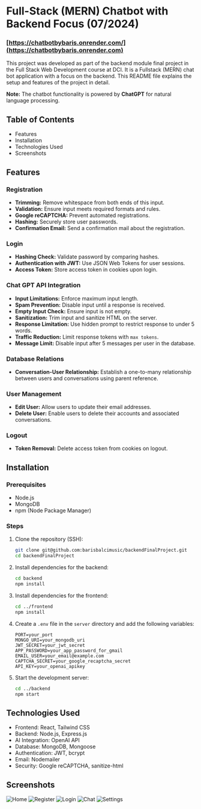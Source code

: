 # Full-Stack (MERN) Chatbot with Backend Focus (07/2024)
 
### [https://chatbotbybaris.onrender.com/](https://chatbotbybaris.onrender.com)

This project was developed as part of the backend module final project in the Full Stack Web Development course at DCI. It is a Fullstack (MERN) chat bot application with a focus on the backend. This README file explains the setup and features of the project in detail.

**Note:** The chatbot functionality is powered by **ChatGPT** for natural language processing.

## Table of Contents
- Features
- Installation
- Technologies Used
- Screenshots

## Features

### Registration
- **Trimming:** Remove whitespace from both ends of this input.
- **Validation:** Ensure input meets required formats and rules.
- **Google reCAPTCHA:** Prevent automated registrations.
- **Hashing:** Securely store user passwords.
- **Confirmation Email:** Send a confirmation mail about the registration.

### Login
- **Hashing Check:** Validate password by comparing hashes.
- **Authentication with JWT:** Use JSON Web Tokens for user sessions.
- **Access Token:** Store access token in cookies upon login.

### Chat GPT API Integration
- **Input Limitations:** Enforce maximum input length.
- **Spam Prevention:** Disable input until a response is received.
- **Empty Input Check:** Ensure input is not empty.
- **Sanitization:** Trim input and sanitize HTML on the server.
- **Response Limitation:** Use hidden prompt to restrict response to under 5 words.
- **Traffic Reduction:** Limit response tokens with `max tokens`.
- **Message Limit:** Disable input after 5 messages per user in the database.

### Database Relations
- **Conversation-User Relationship:** Establish a one-to-many relationship between users and conversations using parent reference.

### User Management
- **Edit User:** Allow users to update their email addresses.
- **Delete User:** Enable users to delete their accounts and associated conversations.

### Logout
- **Token Removal:** Delete access token from cookies on logout.

## Installation

### Prerequisites
- Node.js
- MongoDB
- npm (Node Package Manager)

### Steps
1. Clone the repository (SSH):
    ```sh
    git clone git@github.com:barisbalcimusic/backendFinalProject.git
    cd backendFinalProject
    ```

2. Install dependencies for the backend:
    ```sh
    cd backend
    npm install
    ```

3. Install dependencies for the frontend:
    ```sh
    cd ../frontend
    npm install
    ```

4. Create a `.env` file in the `server` directory and add the following variables:
    ```env
    PORT=your_port
    MONGO_URI=your_mongodb_uri
    JWT_SECRET=your_jwt_secret
    APP_PASSWORD=your_app_password_for_gmail
    EMAIL_USER=your_email@example.com
    CAPTCHA_SECRET=your_google_recaptcha_secret
    API_KEY=your_openai_apikey
    ```

5. Start the development server:
    ```sh
    cd ../backend
    npm start
    ```
    
## Technologies Used
- Frontend: React, Tailwind CSS
- Backend: Node.js, Express.js
- AI Integration: OpenAI API
- Database: MongoDB, Mongoose
- Authentication: JWT, bcrypt
- Email: Nodemailer
- Security: Google reCAPTCHA, sanitize-html

## Screenshots
![Home](https://github.com/barisbalcimusic/backendFinalProject/blob/main/screenshots/Screenshot%20from%202024-07-18%2010-14-56.png)
![Register](https://github.com/barisbalcimusic/backendFinalProject/blob/main/screenshots/Screenshot%20from%202024-07-18%2010-15-46.png)
![Login](https://github.com/barisbalcimusic/backendFinalProject/blob/main/screenshots/Screenshot%20from%202024-07-18%2010-15-14.png)
![Chat](https://github.com/barisbalcimusic/backendFinalProject/blob/main/screenshots/Screenshot%20from%202024-07-18%2010-17-45.png)
![Settings](https://github.com/barisbalcimusic/backendFinalProject/blob/main/screenshots/Screenshot%20from%202024-07-18%2010-18-00.png)


